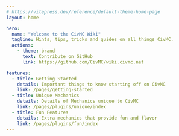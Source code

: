 ```yaml
---
# https://vitepress.dev/reference/default-theme-home-page
layout: home

hero:
  name: "Welcome to the CivMC Wiki"
  tagline: Hints, tips, tricks and guides on all things CivMC.
  actions:
    - theme: brand
      text: Contribute on GitHub
      link: https://github.com/CivMC/wiki.civmc.net

features:
  - title: Getting Started
    details: Important things to know starting off on CivMC
    link: /pages/getting-started
  - title: Unique Mechanics
    details: Details of Mechanics unique to CivMC
    link: /pages/plugins/unique/index
  - title: Fun Features
    details: Extra mechanics that provide fun and flavor
    link: /pages/plugins/fun/index
---
```

